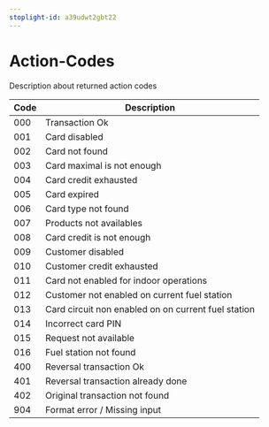 ```yaml
---
stoplight-id: a39udwt2gbt22
---
```


# Action-Codes

Description about returned action codes

Code | Description 
---------|----------
 000 | Transaction Ok
 001 | Card disabled
 002 | Card not found
 003 | Card maximal is not enough
 004 | Card credit exhausted 
 005 | Card expired
 006 | Card type not found
 007 | Products not availables 
 008 | Card credit is not enough
 009 | Customer disabled
 010 | Customer credit exhausted
 011 | Card not enabled for indoor operations
 012 | Customer not enabled on current fuel station
 013 | Card circuit non enabled on on current fuel station
 014 | Incorrect card PIN
 015 | Request not available
 016 | Fuel station not found
 400 | Reversal transaction Ok
 401 | Reversal transaction already done
 402 | Original transaction not found
 904 | Format error / Missing input
